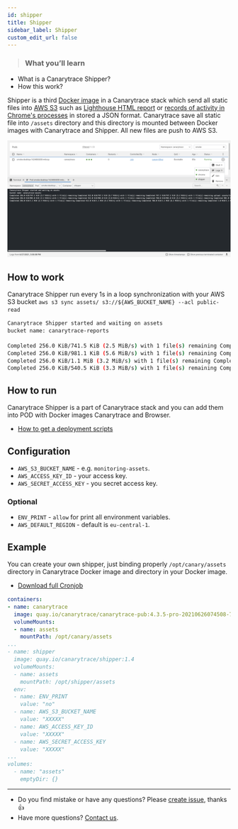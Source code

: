 ```yaml
---
id: shipper
title: Shipper
sidebar_label: Shipper
custom_edit_url: false
---
```


> ### What you’ll learn
- What is a Canarytrace Shipper?
- How this work?
 
Shipper is a third [Docker image](/docs/features/docker) in a Canarytrace stack which send all static files into [AWS S3](https://aws.amazon.com/s3/) such as [Lighthouse HTML report](/docs/features/lighthouse#reporting) or [records of activity in Chrome's processes](/docs/features/lighthouse#reporting) in stored a JSON format. Canarytrace save all static file into `/assets` directory and this directory is mounted between Docker images with Canarytrace and Shipper. All new files are push to AWS S3.

![Canarytrace dashboards](../../static/docs-img/shipper-lens.png)

## How to work

Canarytrace Shipper run every 1s in a loop synchronization with your AWS S3 bucket `aws s3 sync assets/ s3://${AWS_BUCKET_NAME} --acl public-read`

```bash title="Shipper log"
Canarytrace Shipper started and waiting on assets
bucket name: canarytrace-reports

Completed 256.0 KiB/741.5 KiB (2.5 MiB/s) with 1 file(s) remaining Completed 512.0 KiB/741.5 KiB (3.7 MiB/s) with 1 file(s) remaining Completed 741.5 KiB/741.5 KiB (2.9 MiB/s) with 1 file(s) remaining upload: reports/92a10aac80f565388e91-27dbaa8bebf3469a07d3-lighthouse-report.html to s3://canarytrace-reports/92a10aac80f565388e91-27dbaa8bebf3469a07d3-lighthouse-report.html
Completed 256.0 KiB/981.1 KiB (5.6 MiB/s) with 1 file(s) remaining Completed 512.0 KiB/981.1 KiB (8.5 MiB/s) with 1 file(s) remaining Completed 768.0 KiB/981.1 KiB (12.3 MiB/s) with 1 file(s) remaining Completed 981.1 KiB/981.1 KiB (7.2 MiB/s) with 1 file(s) remaining upload: reports/92a10aac80f565388e91-caa39632252dfbff4ec0-lighthouse-report.html to s3://canarytrace-reports/92a10aac80f565388e91-caa39632252dfbff4ec0-lighthouse-report.html
Completed 256.0 KiB/1.1 MiB (3.2 MiB/s) with 1 file(s) remaining Completed 512.0 KiB/1.1 MiB (5.8 MiB/s) with 1 file(s) remaining Completed 768.0 KiB/1.1 MiB (8.3 MiB/s) with 1 file(s) remaining Completed 1.0 MiB/1.1 MiB (10.7 MiB/s) with 1 file(s) remaining Completed 1.1 MiB/1.1 MiB (5.4 MiB/s) with 1 file(s) remaining upload: reports/92a10aac80f565388e91-3e018a4987b240d250c1-lighthouse-report.html to s3://canarytrace-reports/92a10aac80f565388e91-3e018a4987b240d250c1-lighthouse-report.html
Completed 256.0 KiB/540.5 KiB (3.3 MiB/s) with 1 file(s) remaining Completed 512.0 KiB/540.5 KiB (5.6 MiB/s) with 1 file(s) remaining Completed 540.5 KiB/540.5 KiB (3.7 MiB/s) with 1 file(s) remaining upload: reports/92a10aac80f565388e91-3599d21cefd8b7077b8e-lighthouse-report.html to s3://canarytrace-reports/92a10aac80f565388e91-3599d21cefd8b7077b8e-lighthouse-report.html
```

## How to run

Canarytrace Shipper is a part of Canarytrace stack and you can add them into POD with Docker images Canarytrace and Browser.

- [How to get a deployment scripts](/docs/guides/kubernetes#how-to-get-a-deployment-scripts)

## Configuration

- `AWS_S3_BUCKET_NAME` - e.g. `monitoring-assets`.
- `AWS_ACCESS_KEY_ID` - your access key.
- `AWS_SECRET_ACCESS_KEY` - you secret access key.

### Optional
- `ENV_PRINT` - `allow` for print all environment variables.
- `AWS_DEFAULT_REGION` - default is `eu-central-1`.

## Example

You can create your own shipper, just binding properly `/opt/canary/assets` directory in Canarytrace Docker image and directory in your Docker image.

- [Download full Cronjob](/docs/guides/kubernetes#how-to-get-a-deployment-scripts)

```yaml title="Kubernetes CronJob"
containers:
- name: canarytrace
  image: quay.io/canarytrace/canarytrace-pub:4.3.5-pro-20210626074508-73
  volumeMounts:
  - name: assets
    mountPath: /opt/canary/assets
...
- name: shipper
  image: quay.io/canarytrace/shipper:1.4
  volumeMounts:
  - name: assets
    mountPath: /opt/shipper/assets
  env:
  - name: ENV_PRINT
    value: "no"
  - name: AWS_S3_BUCKET_NAME
    value: "XXXXX"
  - name: AWS_ACCESS_KEY_ID
    value: "XXXXX"
  - name: AWS_SECRET_ACCESS_KEY
    value: "XXXXX"
...
volumes:
  - name: "assets"
    emptyDir: {}
```

---

- Do you find mistake or have any questions? Please [create issue](https://github.com/canarytrace/documentation/issues/new/choose), thanks 👍
- Have more questions? [Contact us](/docs/support/contactus).